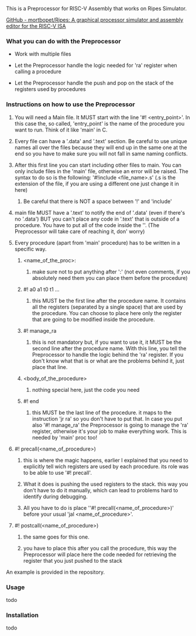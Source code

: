 This is a Preprocessor for RISC-V Assembly that works on Ripes Simulator.

[GitHub - mortbopet/Ripes: A graphical processor simulator and assembly editor for the RISC-V ISA](https://github.com/mortbopet/Ripes)

### What you can do with the Preprocessor

- Work with multiple files

- Let the Preprocessor handle the logic needed for 'ra' register when calling a procedure

- Let the Preprocessor handle the push and pop on the stack of the registers used by procedures

### Instructions on how to use the Preprocessor

1. You will need a Main file. It MUST start with the line '#! <entry_point>'. In this case the, so called, 'entry_point' is the name of the procedure you want to run. Think of it like 'main' in C.

2. Every file can have a '.data' and '.text' section. Be careful to use unique names all over the files because they will end up in the same one at the end so you have to make sure you will not fall in same naming conflicts.

3. After this first line you can start including other files to main. You can only include files in the 'main' file, otherwise an error will be raised. The syntax to do so is the following: '#!include <file_name>.s' (.s is the extension of the file, if you are using a different one just change it in here)
   
   1. Be careful that there is NOT a space between '!' and 'include'

4. main file MUST have a '.text' to notify the end of '.data' (even if there's no '.data') BUT you can't place any code in '.text' that is outside of a procedure. You have to put all of the code inside the ''. (The Preprocessor will take care of reaching it, don' worry)

5. Every procedure (apart from 'main' procedure) has to be written in a specific way. 
   
   1. <name_of_the_proc>: 
      
      1. make sure not to put anything after ':' (not even comments, if you absolutely need them you can place them before the procedure)
   
   2. #! a0 a1 t0 t1 ... 
      
      1. this MUST be the first line after the procedure name. It contains all the registers (separated by a single space) that are used by the procedure. You can choose to place here only the register that are going to be modified inside the procedure. 
   
   3. #! manage_ra 
      
      1. this is not mandatory but, if you want to use it, it MUST be the second line after the procedure name. With this line, you tell the Preprocessor to handle the logic behind the 'ra' register. If you don't know what that is or what are the problems behind it, just place that line.
   
   4. <body_of_the_procedure>
      
      1. nothing special here, just the code you need
   
   5. #! end
      
      1. this MUST be the last line of the procedure. it maps to the instruction 'jr ra' so you don't have to put that. In case you put also '#! manage_ra' the Preprocessor is going to manage the 'ra' register, otherwise it's your job to make everything work. This is needed by 'main' proc too!

6. #! precall(<name_of_procedure>)
   
   1. this is where the magic happens, earlier I explained that you need to explicitly tell wich registers are used by each procedure. its role was to be able to use '#! precall'. 
   
   2. What it does is pushing the used registers to the stack. this way you don't have to do it manually, which can lead to problems hard to identify during debugging.
   
   3. All you have to do is place ''#! precall(<name_of_procedure>)' before your usual 'jal <name_of_procedure>'.

7. #! postcall(<name_of_procedure>)
   
   1. the same goes for this one.
   
   2. you have to place this after you call the procedure, this way the Preprocessor will place here the code needed for retrieving the register that you just pushed to the stack

An example is provided in the repository.

### Usage

todo

### Installation

todo
